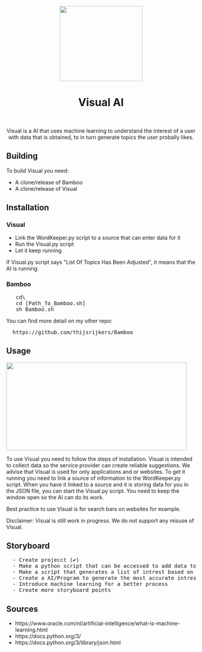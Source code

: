  <p align="center"><img src="https://media2.giphy.com/media/IJN8K3ogDXbh657ZBV/giphy.gif" width="220" height="200"> </p>
<h1 align="center"> Visual AI </h1>
<br>
<p align="center">Visual is a AI that uses machine learning to understand the interest of a user with data that is obtained, to in turn generate topics the user probally likes.</p>

## Building
To build Visual you need:
- A clone/release of Bamboo
- A clone/release of Visual

<h2> Installation</h2>
  <h3> Visual</h3>
  <ul>
    <li>Link the WordKeeper.py script to a source that can enter data for it</li>
    <li>Run the Visual.py script</li>
    <li>Let it keep running</li>
  </ul>
  <p> If Visual.py script says "List Of Topics Has Been Adjusted", it means that the AI is running.</p>
 <h3> Bamboo</h3>
 <pre>
   cd\
   cd [Path_To_Bamboo.sh]
   sh Bamboo.sh</pre>

   You can find more detail on my other repo:
  <pre>
  https://github.com/thijsrijkers/Bamboo</pre>
<h2> Usage</h2>
<img src="https://media4.giphy.com/media/ondcObRzXHxIANFAJ0/giphy.gif" width="480" height="234"> 
<p>To use Visual you need to follow the steps of installation. Visual is intended to collect data so the service provider can create reliable suggestions. We advise that Visual is used for only applications and or websites. To get it running you need to link a source of information to the WordKeeper.py script. When you have it linked to a source and it is storing data for you in the JSON file, you can start the Visual.py script. You need to keep the window open so the AI can do its work.</p>
<p>Best practice to use Visual is for search bars on websites for example. </p>
<p> Disclaimer: Visual is still work in progress. We do not support any misuse of Visual.</p>
<h2> Storyboard</h2>
  <pre>
  - Create projecct (✔)
  - Make a python script that can be accessed to add data to some kind of storage (✔)
  - Make a script that generates a list of intrest based on the most used words/terms. (✔)
  - Create a AI/Program to generate the most accurate intrest list all the time (✔)
  - Introduce machine learning for a better process
  - Create more storyboard points</pre>
<h2> Sources</h2>
<ul>
  <li>https://www.oracle.com/nl/artificial-intelligence/what-is-machine-learning.html</li>
  <li>https://docs.python.org/3/</li>
  <li>https://docs.python.org/3/library/json.html</li>
</ul>



